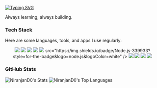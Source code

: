 [![Typing SVG](https://readme-typing-svg.demolab.com?font=Fira+Code&size=25&duration=4000&pause=300&vCenter=true&width=435&lines=Hi%2C+I'm+Niranjan;What+if+you+fly%3F+)](https://git.io/typing-svg)

Always learning, always building.

### Tech Stack  

Here are some languages, tools, and apps I use regularly:

<p align="center">
  <!-- Languages -->
  <img src="https://img.shields.io/badge/C-00599C?style=for-the-badge&logo=c&logoColor=white" />
  <img src="https://img.shields.io/badge/C++-00599C?style=for-the-badge&logo=c%2B%2B&logoColor=white" />
  <img src="https://img.shields.io/badge/HTML5-E34F26?style=for-the-badge&logo=html5&logoColor=white" />
  <img src="https://img.shields.io/badge/CSS3-1572B6?style=for-the-badge&logo=css3&logoColor=white" />
<img src="https://img.shields.io/badge/JS-F7DF1E?style=for-the-badge&logo=javascript&logoColor=black" /> src="https://img.shields.io/badge/Node.js-339933?style=for-the-badge&logo=node.js&logoColor=white" />
  
  <!-- Tools -->
  <img src="https://img.shields.io/badge/Git-F05033?style=for-the-badge&logo=git&logoColor=white" />
  <img src="https://img.shields.io/badge/GitHub-181717?style=for-the-badge&logo=github&logoColor=white" />
  <img src="https://img.shields.io/badge/VSCode-007ACC?style=for-the-badge&logo=visual-studio-code&logoColor=white" />
  <img src="https://img.shields.io/badge/Vim-019733?style=for-the-badge&logo=vim&logoColor=white" />
</p>

### GitHub Stats
  ![NiranjanD0's Stats](https://github-readme-stats.vercel.app/api?username=NiranjanD0&theme=react&show_icons=true&hide_border=true&count_private=true&hide=contribs&text_bold=false&line_height=24&custom_title=Niranjan's%20Github%20Stats)
  ![NiranjanD0's Top Languages](https://github-readme-stats.vercel.app/api/top-langs/?username=NiranjanD0&theme=react&show_icons=true&hide_border=true&layout=compact)

<!-- <p align="center">
  <a href="https://niranjan0.xyz"><img src="https://img.shields.io/badge/Website-000000?style=for-the-badge&logo=google-chrome&logoColor=white" /></a>
</p> -->